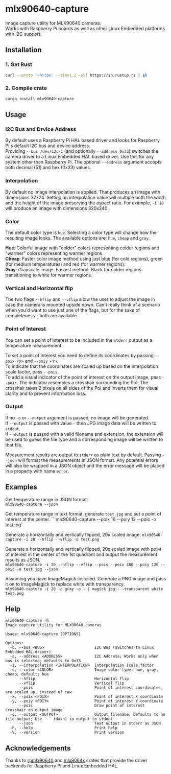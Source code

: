 # mlx90640-capture

Image capture utility for MLX90640 cameras.  
Works with Raspberry Pi boards as well as other Linux Embedded platforms with I2C support.  

## Installation

### 1. Get Rust
```bash
curl --proto '=https' --tlsv1.2 -sSf https://sh.rustup.rs | sh
```

### 2. Compile crate
```bash
cargo install mlx90640-capture
```

## Usage

### I2C Bus and Drvice Address
By default uses a Raspberry Pi HAL based driver and looks for Raspberry Pi's default I2C bus and device address.  
Providing `--bus /dev/i2c-1` (and optionally `--address 0x33`) switches the camera driver to a Linux Embedded HAL based driver. Use this for any system other than Raspberry Pi. The optional `--address` argument accepts both decimal (51) and hex (0x33) values.  

### Interpolation
By default no image interpolation is applied. That produces an image with dimensions 32x24. Setting an interpolation value will multiple both the width and the height of the image preserving the aspect ratio. For example, `-i 10` will produce an image with dimensions 320x240.

### Color
The default color type is `hue`. Selecting a color type will change how the resulting image looks. The available options are: `hue`, `cheap` and `gray`.  

**Hue**: Colorful image with "colder" colors representing colder regions and "warmer" colors representing warmer regions.  
**Cheap**: Faster color image method using just blue (for cold regions), green (for medium temperatures) and red (for warmer regions).  
**Gray**: Grayscale image. Fastest method. Black for colder regions transitioning to white for warmer regions.

### Vertical and Horizontal flip

The two flags `--hflip` and `--vflip` allow the user to adjust the image in case the camera is mounted upside down. Can't really think of a scenario when you'd want to use just one of the flags, but for the sake of completeness - both are available.  

### Point of Interest

You can set a point of interest to be included in the `stderr` output as a temperature measurement.  

To set a point of interest you need to define its coordinates by passing `--poix <X>` and `--poiy <Y>`.  
To indicate that the coordinates are scaled up based on the interpolation scale factor, pass `--pois`.  
To add a visual indicator of the point of interest on the output image, pass `--poic`. The indicator resembles a crosshair surrounding the PoI. The crosshair takes 2 pixels on all sides of the PoI and inverts them for visual clarity and to prevent information loss.  

### Output

If no `-o` or `--output` argument is passed, no image will be generated.  
If `--output` is passed with value `-` then JPG image data will be written to `stdout`.  
If `--output` is passed with a valid filename and extension, the extension will be used to guess the file type and a corresponding image will be written to that file.  

Measurement results are output to `stderr` as plain text by default. Passing `--json` will format the measurements in JSON format. Any potential errors will also be wrapped in a JSON object and the error message will be placed in a property with name `error`.  

## Examples

Get temperature range in JSON format:  
```mlx90640-capture --json```

Get temperature range in text format, generate `test.jpg` and set a point of interest at the center.
```mlx90640-capture --poix 16 --poiy 12 --poic -o test.jpg`

Generate a horizontally and vertically flipped, 20x scaled image.
```mlx90640-capture -i 20 --hflip --vflip -o test.png```

Generate a horizontally and vertically flipped, 20x scaled image with point of interest in the center of the 1st quadrant and output the measurement results as JSON.  
```mlx90640-capture -i 20 --hflip --vflip --pois --poix 480 --poiy 120 --poic -o test.jpg --json```

Assuming you have ImageMagick installed. Generate a PNG image and pass it on to ImageMagick to replace white with transparency.  
```mlx90640-capture -i 20 -c gray -o - | magick jpg:- -transparent white test.png```

## Help

```
mlx90640-capture -h
Image capture utility for MLX90640 cameras

Usage: mlx90640-capture [OPTIONS]

Options:
  -b, --bus <BUS>                      I2C Bus (switches to Linux Embedded HAL driver)
  -a, --address <ADDRESS>              I2C Address; Works only when bus is selected; defaults to 0x33
  -i, --interpolation <INTERPOLATION>  Interpolation scale factor
  -c, --color <COLOR>                  Image color type: hue, gray, cheap; default: hue
      --hflip                          Horizontal flip
      --vflip                          Vertical flip
      --pois                           Point of interest coordinates are scaled up, instead of raw
  -x, --poix <POIX>                    Point of interest X coordinate
  -y, --poiy <POIY>                    Point of interest Y coordinate
      --poic                           Draw point of interest crosshair on output image
  -o, --output <OUTPUT>                Output filename; Defaults to no file output; Use `-` (dash) to output to stdout
      --json                           Text output in stderr as JSON
  -h, --help                           Print help
  -V, --version                        Print version

```

## Acknowledgements

Thanks to [rpmlx90640](https://crates.io/crates/rpmlx90640) and [mlx9064x](https://crates.io/crates/mlx9064x) crates that provide the driver backends for Raspberry Pi and Linux Embedded HAL.